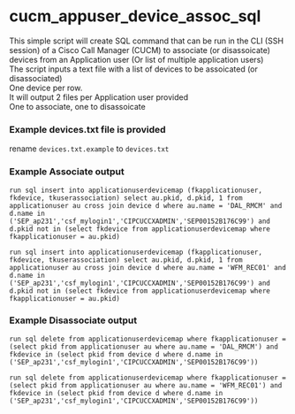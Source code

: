 # cucm_appuser_device_assoc_sql
This simple script will create SQL command that can be run in the CLI (SSH session) of a Cisco Call Manager (CUCM) to associate (or disassoicate)
devices from an Application user (Or list of multiple application users)  
The script inputs a text file with a list of devices to be assoicated (or disassociated)  
One device per row.  
It will output 2 files per Application user provided  
One to associate, one to disassoicate  

### Example devices.txt file is provided  
rename `devices.txt.example` to `devices.txt`

### Example Associate output
`run sql insert into applicationuserdevicemap (fkapplicationuser, fkdevice, tkuserassociation) select au.pkid, d.pkid, 1 from applicationuser au cross join device d where au.name = 'DAL_RMCM' and d.name in ('SEP_ap231','csf_mylogin1','CIPCUCCXADMIN','SEP00152B176C99') and d.pkid not in (select fkdevice from applicationuserdevicemap where fkapplicationuser = au.pkid)`  

`run sql insert into applicationuserdevicemap (fkapplicationuser, fkdevice, tkuserassociation) select au.pkid, d.pkid, 1 from applicationuser au cross join device d where au.name = 'WFM_REC01' and d.name in ('SEP_ap231','csf_mylogin1','CIPCUCCXADMIN','SEP00152B176C99') and d.pkid not in (select fkdevice from applicationuserdevicemap where fkapplicationuser = au.pkid)`  

### Example Disassociate output

`run sql delete from applicationuserdevicemap where fkapplicationuser = (select pkid from applicationuser au where au.name = 'DAL_RMCM') and fkdevice in (select pkid from device d where d.name in ('SEP_ap231','csf_mylogin1','CIPCUCCXADMIN','SEP00152B176C99'))`  

`run sql delete from applicationuserdevicemap where fkapplicationuser = (select pkid from applicationuser au where au.name = 'WFM_REC01') and fkdevice in (select pkid from device d where d.name in ('SEP_ap231','csf_mylogin1','CIPCUCCXADMIN','SEP00152B176C99'))`  

